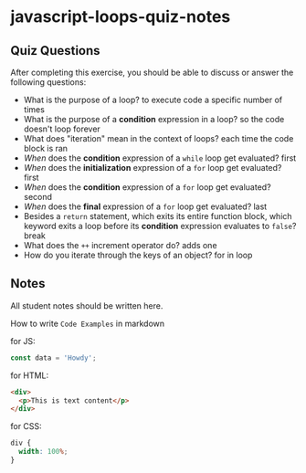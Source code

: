 # javascript-loops-quiz-notes

## Quiz Questions

After completing this exercise, you should be able to discuss or answer the following questions:

- What is the purpose of a loop?
  to execute code a specific number of times
- What is the purpose of a **condition** expression in a loop?
  so the code doesn't loop forever
- What does "iteration" mean in the context of loops?
  each time the code block is ran
- _When_ does the **condition** expression of a `while` loop get evaluated?
  first
- _When_ does the **initialization** expression of a `for` loop get evaluated?
  first
- _When_ does the **condition** expression of a `for` loop get evaluated?
  second
- _When_ does the **final** expression of a `for` loop get evaluated?
  last
- Besides a `return` statement, which exits its entire function block, which keyword exits a loop before its **condition** expression evaluates to `false`?
  break
- What does the `++` increment operator do?
  adds one
- How do you iterate through the keys of an object?
  for in loop

## Notes

All student notes should be written here.

How to write `Code Examples` in markdown

for JS:

```javascript
const data = 'Howdy';
```

for HTML:

```html
<div>
  <p>This is text content</p>
</div>
```

for CSS:

```css
div {
  width: 100%;
}
```
